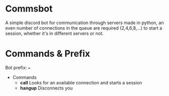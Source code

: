 # Commsbot
A simple discord bot for communication through servers made in python, an even number of connections in the queue are required (2,4,6,8,...) to start a session, whether it's in different servers or not.

# Commands & Prefix

Bot prefix: ``=``

- Commands
  - **call** Looks for an available connection and starts a session
  - **hangup** Disconnects you
